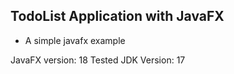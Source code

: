 ## TodoList Application with JavaFX

- A simple javafx example

JavaFX version: 18
Tested JDK Version: 17